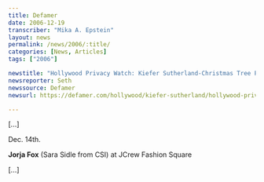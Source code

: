 ```yaml
---
title: Defamer
date: 2006-12-19
transcriber: "Mika A. Epstein"
layout: news
permalink: /news/2006/:title/
categories: [News, Articles]
tags: ["2006"]

newstitle: "Hollywood Privacy Watch: Kiefer Sutherland-Christmas Tree Peace Accord Still In Effect  "
newsreporter: Seth
newssource: Defamer
newsurl: https://defamer.com/hollywood/kiefer-sutherland/hollywood-privacywatch-kiefer-sutherland+christmas-tree-peace-accord-still-in-effect-223093.php

---
```


[...]

Dec. 14th.

**Jorja Fox** (Sara Sidle from CSI) at JCrew Fashion Square

[...]

